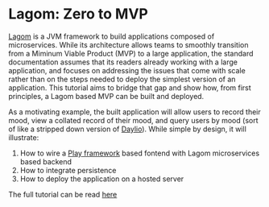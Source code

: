 Lagom: Zero to MVP
===

[Lagom](https://www.lagomframework.com/) is a JVM framework to build applications composed of microservices. While its architecture allows teams to smoothly transition from a Miminum Viable Product (MVP) to a large application, the standard documentation assumes that its readers already working with a large application, and focuses on addressing the issues that come with scale rather than on the steps needed to deploy the simplest version of an application. This tutorial aims to bridge that gap and show how, from first principles, a Lagom based MVP can be built and deployed. 

As a motivating example, the built application will allow users to record their mood, view a collated record of their mood, and query users by mood (sort of like a stripped down version of [Daylio](https://daylio.webflow.io/)). While simple by design, it will illustrate:

1. How to wire a [Play framework](https://www.playframework.com/) based fontend with Lagom microservices based backend
1. How to integrate persistence
1. How to deploy the application on a hosted server

The full tutorial can be read [here](https://simianquant.gitbook.io/lagom-mvp/)
